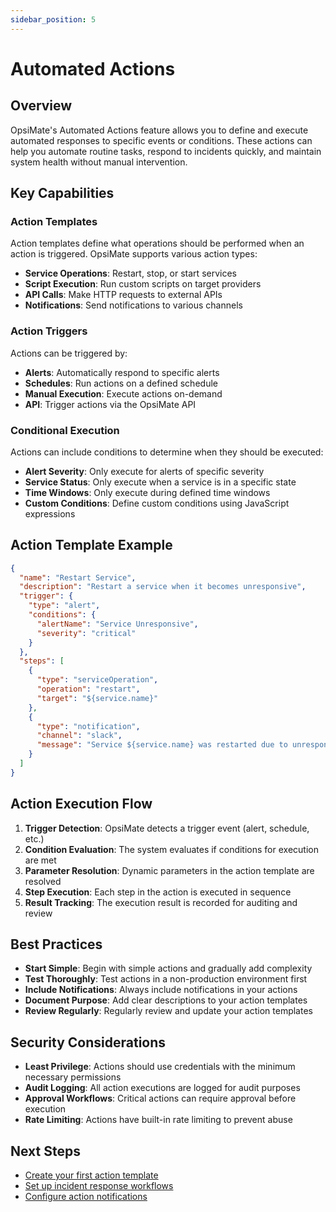 ```yaml
---
sidebar_position: 5
---
```


# Automated Actions

## Overview

OpsiMate's Automated Actions feature allows you to define and execute automated responses to specific events or conditions. These actions can help you automate routine tasks, respond to incidents quickly, and maintain system health without manual intervention.

## Key Capabilities

### Action Templates

Action templates define what operations should be performed when an action is triggered. OpsiMate supports various action types:

- **Service Operations**: Restart, stop, or start services
- **Script Execution**: Run custom scripts on target providers
- **API Calls**: Make HTTP requests to external APIs
- **Notifications**: Send notifications to various channels

### Action Triggers

Actions can be triggered by:

- **Alerts**: Automatically respond to specific alerts
- **Schedules**: Run actions on a defined schedule
- **Manual Execution**: Execute actions on-demand
- **API**: Trigger actions via the OpsiMate API

### Conditional Execution

Actions can include conditions to determine when they should be executed:

- **Alert Severity**: Only execute for alerts of specific severity
- **Service Status**: Only execute when a service is in a specific state
- **Time Windows**: Only execute during defined time windows
- **Custom Conditions**: Define custom conditions using JavaScript expressions

## Action Template Example

```json
{
  "name": "Restart Service",
  "description": "Restart a service when it becomes unresponsive",
  "trigger": {
    "type": "alert",
    "conditions": {
      "alertName": "Service Unresponsive",
      "severity": "critical"
    }
  },
  "steps": [
    {
      "type": "serviceOperation",
      "operation": "restart",
      "target": "${service.name}"
    },
    {
      "type": "notification",
      "channel": "slack",
      "message": "Service ${service.name} was restarted due to unresponsive alert"
    }
  ]
}
```

## Action Execution Flow

1. **Trigger Detection**: OpsiMate detects a trigger event (alert, schedule, etc.)
2. **Condition Evaluation**: The system evaluates if conditions for execution are met
3. **Parameter Resolution**: Dynamic parameters in the action template are resolved
4. **Step Execution**: Each step in the action is executed in sequence
5. **Result Tracking**: The execution result is recorded for auditing and review

## Best Practices

- **Start Simple**: Begin with simple actions and gradually add complexity
- **Test Thoroughly**: Test actions in a non-production environment first
- **Include Notifications**: Always include notifications in your actions
- **Document Purpose**: Add clear descriptions to your action templates
- **Review Regularly**: Regularly review and update your action templates

## Security Considerations

- **Least Privilege**: Actions should use credentials with the minimum necessary permissions
- **Audit Logging**: All action executions are logged for audit purposes
- **Approval Workflows**: Critical actions can require approval before execution
- **Rate Limiting**: Actions have built-in rate limiting to prevent abuse

## Next Steps

- [Create your first action template](../advanced/actions)
- [Set up incident response workflows](../features/incident-response)
- [Configure action notifications](../advanced/incident-response)
